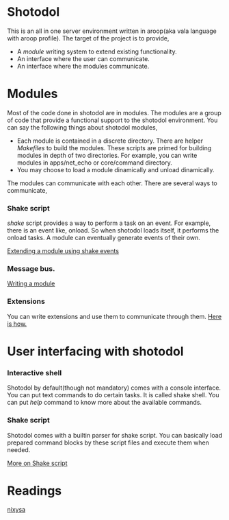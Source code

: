 Shotodol
========

This is an all in one server environment written in aroop(aka vala language with aroop profile). The target of the project is to provide,

- A _module_ writing system to extend existing functionality.
 - An interface where the user can communicate.
 - An interface where the modules communicate.


Modules
========

Most of the code done in shotodol are in modules. The modules are a group of code that provide a functional support to the shotodol environment. You can say the following things about shotodol modules,

- Each module is contained in a discrete directory. There are helper _Makefiles_ to build the modules. These scripts are primed for building modules in depth of two directories. For example, you can write modules in apps/net\_echo or core/command directory.
- You may choose to load a module dinamically and unload dinamically.

The modules can communicate with each other. There are several ways to communicate,

### Shake script

_shake_ script provides a way to perform a task on an event. For example, there is an event like, onload. So when shotodol loads itself, it performs the onload tasks. A module can eventually generate events of their own.

<a href="apps/shakeeventexample/README.md">Extending a module using shake events</a>

### Message bus.

<a href="libs/module/README.md">Writing a module</a>

### Extensions

You can write extensions and use them to communicate through them. 
<a href="libs/plugin/README.md">Here is how.</a>

User interfacing with shotodol
==============================

### Interactive shell

Shotodol by default(though not mandatory) comes with a console interface. You can put text commands to do certain tasks. It is called shake shell. You can put _help_ command to know more about the available commands.

### Shake script

Shotodol comes with a builtin parser for shake script. You can basically load prepared command blocks by these script files and execute them when needed.

<a href="core/shake/README.md">More on Shake script</a>

Readings
========

[nixysa](https://code.google.com/p/nixysa/wiki/HelloWorldWalkThru)

